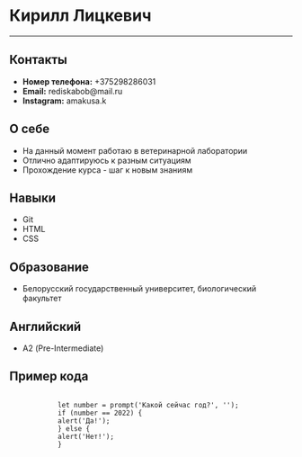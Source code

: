 <html>
<head>
    <meta charset="UTF-8">
</head>
<body>
    <div class="web">
        <div class="info">
            <div class="two">
                <h1>Кирилл Лицкевич</h1>
            </div>
            <div class="thr"></div>
        </div>
        <hr>    
        <div class="ok">    
            <h2>Контакты</h2>
                <ul>
                    <li><strong>Номер телефона:</strong> +375298286031</li>
                    <li><strong>Email:</strong> rediskabob@mail.ru</li>
                    <li><strong>Instagram:</strong> amakusa.k</li>
                </ul>
        </div>
        <div class="ok">
            <h2>О себе</h2>
                <ul>
                    <li>На данный момент работаю в ветеринарной лаборатории</li>
                    <li>Отлично адаптируюсь к разным ситуациям</li>
                    <li>Прохождение курса - шаг к новым знаниям </li>
                </ul>
        </div>
        <div class="ok"></div>
            <h2>Навыки</h2>
                <ul>
                    <li>Git</li>
                    <li>HTML</li>
                    <li>CSS</li>
                </ul>
        </div>
        <div class="ok">
            <h2>Образование</h2>
                <ul>
                    <li>Белорусский государственный университет, биологический факультет</li>
                </ul>
        </div>
        <div class="ok">
            <h2>Английский</h2>
                <ul>
                    <li>А2 (Pre-Intermediate)</li>
                </ul>
        </div>
        <div class="ok">
            <h2>Пример кода</h2>
            <code>
            let number = prompt('Какой сейчас год?', '');
            if (number == 2022) { 
            alert('Да!'); 
            } else { 
            alert('Нет!');
            }
            </code>
        </div> 
    </div>
</body>
</html>
